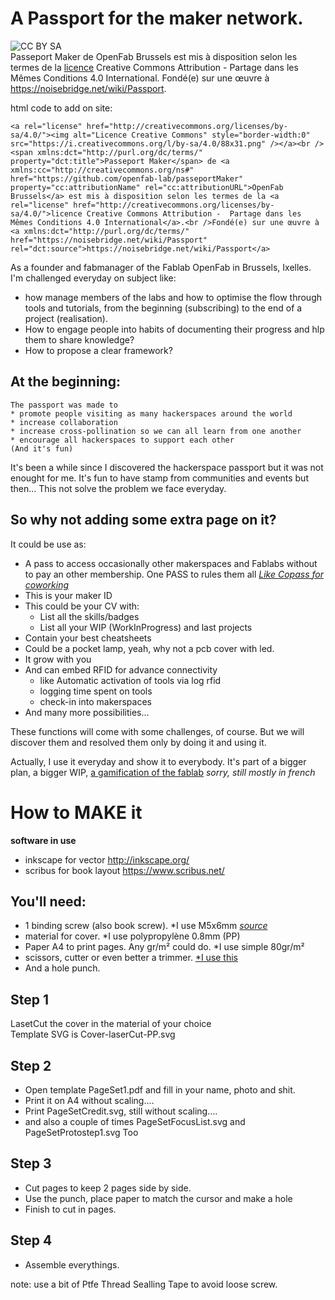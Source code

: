 # A Passport for the maker network. 

![CC BY SA](https://i.creativecommons.org/l/by-sa/4.0/88x31.png)  
Passeport Maker de OpenFab Brussels est mis à disposition selon les termes de la [licence](/LICENCE.md) Creative Commons Attribution - Partage dans les Mêmes Conditions 4.0 International.
Fondé(e) sur une œuvre à https://noisebridge.net/wiki/Passport.

html code to add on site:
```
<a rel="license" href="http://creativecommons.org/licenses/by-sa/4.0/"><img alt="Licence Creative Commons" style="border-width:0" src="https://i.creativecommons.org/l/by-sa/4.0/88x31.png" /></a><br /><span xmlns:dct="http://purl.org/dc/terms/" property="dct:title">Passeport Maker</span> de <a xmlns:cc="http://creativecommons.org/ns#" href="https://github.com/openfab-lab/passeportMaker" property="cc:attributionName" rel="cc:attributionURL">OpenFab Brussels</a> est mis à disposition selon les termes de la <a rel="license" href="http://creativecommons.org/licenses/by-sa/4.0/">licence Creative Commons Attribution -  Partage dans les Mêmes Conditions 4.0 International</a>.<br />Fondé(e) sur une œuvre à <a xmlns:dct="http://purl.org/dc/terms/" href="https://noisebridge.net/wiki/Passport" rel="dct:source">https://noisebridge.net/wiki/Passport</a>
```

As a founder and fabmanager of the Fablab OpenFab in Brussels, Ixelles. 
I'm challenged everyday on subject like:
- how manage members of the labs and how to optimise the flow through tools and tutorials, from the beginning (subscribing) to the end of a project (realisation). 
- How to engage people into habits of documenting their progress and hlp them to share knowledge?
- How to propose a clear framework?

 

## At the beginning:
```
The passport was made to
* promote people visiting as many hackerspaces around the world
* increase collaboration
* increase cross-pollination so we can all learn from one another
* encourage all hackerspaces to support each other
(And it's fun)
```

It's been a while since I discovered the hackerspace passport but it was not enought for me.
It's fun to have stamp from communities and events but then... This not solve the problem we face everyday.

## So why not adding some extra page on it?
It could be use as:
* A pass to access occasionally other makerspaces and Fablabs without to pay an other membership. One PASS to rules them all [*Like Copass for coworking*](https://copass.org/)
* This is your maker ID 
* This could be your CV with:
	* List all the skills/badges
	* List all your WIP (WorkInProgress) and last projects
* Contain your best cheatsheets
* Could be a pocket lamp, yeah, why not a pcb cover with led.
* It grow with you
* And can embed RFID for advance connectivity
	* like Automatic activation of tools via log rfid
	* logging time spent on tools
	* check-in into makerspaces
* And many more possibilities... 

These functions will come with some challenges, of course. But we will discover them and resolved them only by doing it and using it. 

Actually, I use it everyday and show it to everybody. It's part of a bigger plan, a bigger WIP, [a gamification of the fablab](https://github.com/openfab-lab/openfab/wiki) 
*sorry, still mostly in french*

# How to MAKE it 

**software in use**  
* inkscape for vector
http://inkscape.org/
* scribus for book layout
https://www.scribus.net/

## You'll need:
- 1 binding screw (also book screw). *I use M5x6mm [*source*](https://www.aliexpress.com/item/50PCS-M5-4-5-6-8-10-12-15-125mm-Nickel-Plated-Iron-Rivet-Book-Picture/32788054484.html)
- material for cover. *I use polypropylène 0.8mm (PP)  
- Paper A4 to print pages. Any gr/m² could do. *I use simple 80gr/m²
- scissors, cutter or even better a trimmer. [*I use this](http://www2.fiskars.com/Products/Crafting-and-Sewing/Paper-Trimmers/SureCut-Deluxe-Craft-Paper-Trimmer-12)
- And a hole punch. 

## Step 1
LasetCut the cover in the material of your choice  
Template SVG is Cover-laserCut-PP.svg

## Step 2
- Open template PageSet1.pdf and fill in your name, photo and shit.  
- Print it on A4 without scaling....  
- Print PageSetCredit.svg, still without scaling....
- and also a couple of times PageSetFocusList.svg and PageSetProtostep1.svg Too

## Step 3
- Cut pages to keep 2 pages side by side. 
- Use the punch, place paper to match the cursor and make a hole
- Finish to cut in pages. 

## Step 4
- Assemble everythings. 

note: use a bit of Ptfe Thread Sealling Tape to avoid loose screw. 